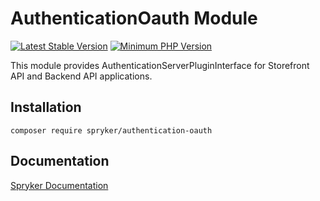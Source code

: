 # AuthenticationOauth Module
[![Latest Stable Version](https://poser.pugx.org/spryker/authentication-oauth/v/stable.svg)](https://packagist.org/packages/spryker/authentication-oauth)
[![Minimum PHP Version](https://img.shields.io/badge/php-%3E%3D%208.2-8892BF.svg)](https://php.net/)

This module provides AuthenticationServerPluginInterface for Storefront API and Backend API applications.

## Installation

```
composer require spryker/authentication-oauth
```

## Documentation

[Spryker Documentation](https://docs.spryker.com)
